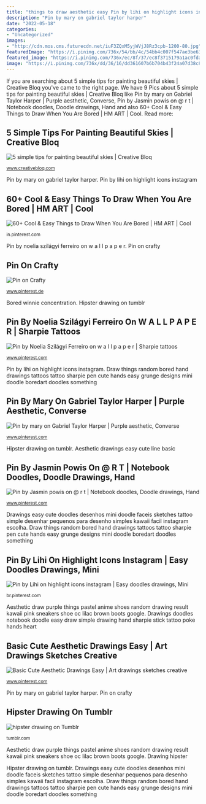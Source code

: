```yaml
---
title: "things to draw aesthetic easy Pin by lihi on highlight icons instagram"
description: "Pin by mary on gabriel taylor harper"
date: "2022-05-18"
categories:
- "Uncategorized"
images:
- "http://cdn.mos.cms.futurecdn.net/iuF3ZQxM5yjWVjJ8Rz3cpb-1200-80.jpg"
featuredImage: "https://i.pinimg.com/736x/54/bb/4c/54bb4c007f547ae3be637b8e8a220468.jpg"
featured_image: "https://i.pinimg.com/736x/ec/8f/37/ec8f3715179a1ac0fda76cae83eb5c5f--art-drawings.jpg"
image: "https://i.pinimg.com/736x/dd/36/16/dd361607b6b704b43f24a07d38c8a35e--things-to-draw-random-things.jpg"
---
```


If you are searching about 5 simple tips for painting beautiful skies | Creative Bloq you've came to the right page. We have 9 Pics about 5 simple tips for painting beautiful skies | Creative Bloq like Pin by mary on Gabriel Taylor Harper | Purple aesthetic, Converse, Pin by Jasmin powis on @ r t | Notebook doodles, Doodle drawings, Hand and also 60+ Cool &amp; Easy Things to Draw When You Are Bored | HM ART | Cool. Read more:

## 5 Simple Tips For Painting Beautiful Skies | Creative Bloq

![5 simple tips for painting beautiful skies | Creative Bloq](http://cdn.mos.cms.futurecdn.net/iuF3ZQxM5yjWVjJ8Rz3cpb-1200-80.jpg "Drawing hipster")

<small>www.creativebloq.com</small>

Pin by mary on gabriel taylor harper. Pin by lihi on highlight icons instagram

## 60+ Cool &amp; Easy Things To Draw When You Are Bored | HM ART | Cool

![60+ Cool &amp; Easy Things to Draw When You Are Bored | HM ART | Cool](https://i.pinimg.com/736x/54/bb/4c/54bb4c007f547ae3be637b8e8a220468.jpg "5 simple tips for painting beautiful skies")

<small>in.pinterest.com</small>

Pin by noelia szilágyi ferreiro on w a l l p a p e r. Pin on crafty

## Pin On Crafty

![Pin on Crafty](https://i.pinimg.com/736x/86/35/a1/8635a129bc7339ecb189edabd7c74fad.jpg "60+ cool &amp; easy things to draw when you are bored")

<small>www.pinterest.de</small>

Bored winnie concentration. Hipster drawing on tumblr

## Pin By Noelia Szilágyi Ferreiro On W A L L P A P E R | Sharpie Tattoos

![Pin by Noelia Szilágyi Ferreiro on w a l l p a p e r | Sharpie tattoos](https://i.pinimg.com/736x/8b/41/c5/8b41c59909c352edcb9a21c36f82eac2.jpg "Aesthetic draw purple things pastel anime shoes random drawing result kawaii pink sneakers shoe oc lilac brown boots google")

<small>www.pinterest.com</small>

Pin by lihi on highlight icons instagram. Draw things random bored hand drawings tattoos tattoo sharpie pen cute hands easy grunge designs mini doodle boredart doodles something

## Pin By Mary On Gabriel Taylor Harper | Purple Aesthetic, Converse

![Pin by mary on Gabriel Taylor Harper | Purple aesthetic, Converse](https://i.pinimg.com/736x/dd/36/16/dd361607b6b704b43f24a07d38c8a35e--things-to-draw-random-things.jpg "Pin by lihi on highlight icons instagram")

<small>www.pinterest.com</small>

Hipster drawing on tumblr. Aesthetic drawings easy cute line basic

## Pin By Jasmin Powis On @ R T | Notebook Doodles, Doodle Drawings, Hand

![Pin by Jasmin powis on @ r t | Notebook doodles, Doodle drawings, Hand](https://i.pinimg.com/736x/ec/8f/37/ec8f3715179a1ac0fda76cae83eb5c5f--art-drawings.jpg "Drawings doodles notebook doodle easy draw simple drawing hand sharpie stick tattoo poke hands heart")

<small>www.pinterest.com</small>

Drawings easy cute doodles desenhos mini doodle faceis sketches tattoo simple desenhar pequenos para desenho simples kawaii facil instagram escolha. Draw things random bored hand drawings tattoos tattoo sharpie pen cute hands easy grunge designs mini doodle boredart doodles something

## Pin By Lihi On Highlight Icons Instagram | Easy Doodles Drawings, Mini

![Pin by Lihi on highlight icons instagram | Easy doodles drawings, Mini](https://i.pinimg.com/736x/a0/ac/dd/a0acdd31fb09d9a0f755976a86fbae66.jpg "60+ cool &amp; easy things to draw when you are bored")

<small>br.pinterest.com</small>

Aesthetic draw purple things pastel anime shoes random drawing result kawaii pink sneakers shoe oc lilac brown boots google. Drawings doodles notebook doodle easy draw simple drawing hand sharpie stick tattoo poke hands heart

## Basic Cute Aesthetic Drawings Easy | Art Drawings Sketches Creative

![Basic Cute Aesthetic Drawings Easy | Art drawings sketches creative](https://i.pinimg.com/736x/cc/8d/a9/cc8da968efb7384e47c7474ac0e6747b.jpg "Hipster drawing on tumblr")

<small>www.pinterest.com</small>

Pin by mary on gabriel taylor harper. Pin on crafty

## Hipster Drawing On Tumblr

![hipster drawing on Tumblr](http://40.media.tumblr.com/f9126868a0637a275d0a36ee56e9ec70/tumblr_nnluz5oZlU1s054a9o1_500.jpg "Pin by mary on gabriel taylor harper")

<small>tumblr.com</small>

Aesthetic draw purple things pastel anime shoes random drawing result kawaii pink sneakers shoe oc lilac brown boots google. Drawing hipster

Hipster drawing on tumblr. Drawings easy cute doodles desenhos mini doodle faceis sketches tattoo simple desenhar pequenos para desenho simples kawaii facil instagram escolha. Draw things random bored hand drawings tattoos tattoo sharpie pen cute hands easy grunge designs mini doodle boredart doodles something
